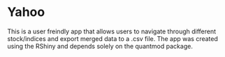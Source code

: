 # Yahoo
This is a user freindly app that allows users to navigate through different stock/indices and export merged data to a .csv file. The app was created using the RShiny and depends solely on the quantmod package. 
